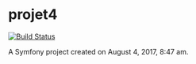 projet4
=======

[![Build Status](https://travis-ci.org/marc762/projet4.svg?branch=develop)](https://travis-ci.org/marc762/projet4)

A Symfony project created on August 4, 2017, 8:47 am.
